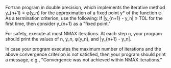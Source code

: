 Fortran program in double precision, which implements the iterative method
   y_{n+1} = φ(y_n)
for the approximation of a fixed point y* of the function φ.
As a termination criterion, use the following:
If |y_{n+1} - y_n| ≤ TOL for the first time, then consider y_{n+1} as a "fixed point."

For safety, execute at most NMAX iterations.
At each step n, your program should print the values of n, y_n, φ(y_n), and |y_{n+1} - y_n|.

In case your program executes the maximum number of iterations and the above convergence criterion is not satisfied,
then your program should print a message, e.g., "Convergence was not achieved within NMAX iterations."
